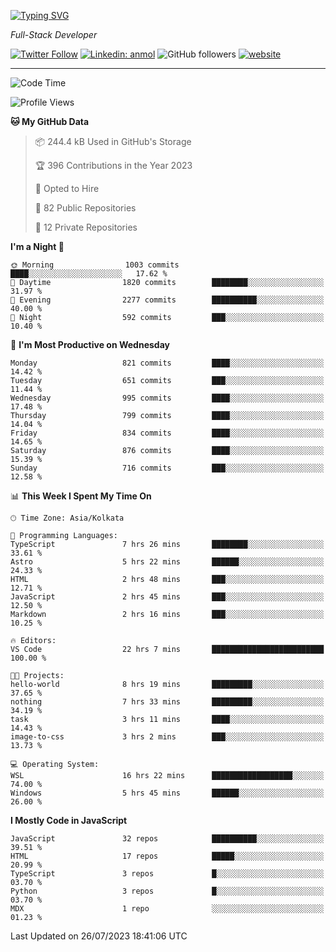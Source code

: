 [![Typing SVG](https://readme-typing-svg.herokuapp.com?lines=HI%2C+I'm+Tonal;I'm+a+Full+Stack+Developer)](https://git.io/typing-svg)

<p><em>Full-Stack Developer</em></p>

[![Twitter Follow](https://img.shields.io/twitter/follow/tonalmathew?style=flat)](https://twitter.com/intent/follow?screen_name=tonalmathew)
[![Linkedin: anmol](https://img.shields.io/badge/tonal-mathew?style=flat-square&logo=Linkedin&logoColor=white&link=https://www.linkedin.com/in/tonal-mathew/)](https://www.linkedin.com/in/tonal-mathew/)
![GitHub followers](https://img.shields.io/github/followers/tonalmathew?label=Follow&style=social)
[![website](https://img.shields.io/badge/Website-46a2f1.svg?&style=flat-square&logo=Google-Chrome&logoColor=white&link=http://tonalmathew.github.io/)](http://tonalmathew.github.io/)

---
<!--START_SECTION:waka-->
![Code Time](http://img.shields.io/badge/Code%20Time-1%2C105%20hrs%2040%20mins-blue)

![Profile Views](http://img.shields.io/badge/Profile%20Views-0-blue)

**🐱 My GitHub Data** 

> 📦 244.4 kB Used in GitHub's Storage 
 > 
> 🏆 396 Contributions in the Year 2023
 > 
> 💼 Opted to Hire
 > 
> 📜 82 Public Repositories 
 > 
> 🔑 12 Private Repositories 
 > 
**I'm a Night 🦉** 

```text
🌞 Morning                1003 commits        ████░░░░░░░░░░░░░░░░░░░░░   17.62 % 
🌆 Daytime                1820 commits        ████████░░░░░░░░░░░░░░░░░   31.97 % 
🌃 Evening                2277 commits        ██████████░░░░░░░░░░░░░░░   40.00 % 
🌙 Night                  592 commits         ███░░░░░░░░░░░░░░░░░░░░░░   10.40 % 
```
📅 **I'm Most Productive on Wednesday** 

```text
Monday                   821 commits         ████░░░░░░░░░░░░░░░░░░░░░   14.42 % 
Tuesday                  651 commits         ███░░░░░░░░░░░░░░░░░░░░░░   11.44 % 
Wednesday                995 commits         ████░░░░░░░░░░░░░░░░░░░░░   17.48 % 
Thursday                 799 commits         ████░░░░░░░░░░░░░░░░░░░░░   14.04 % 
Friday                   834 commits         ████░░░░░░░░░░░░░░░░░░░░░   14.65 % 
Saturday                 876 commits         ████░░░░░░░░░░░░░░░░░░░░░   15.39 % 
Sunday                   716 commits         ███░░░░░░░░░░░░░░░░░░░░░░   12.58 % 
```


📊 **This Week I Spent My Time On** 

```text
🕑︎ Time Zone: Asia/Kolkata

💬 Programming Languages: 
TypeScript               7 hrs 26 mins       ████████░░░░░░░░░░░░░░░░░   33.61 % 
Astro                    5 hrs 22 mins       ██████░░░░░░░░░░░░░░░░░░░   24.33 % 
HTML                     2 hrs 48 mins       ███░░░░░░░░░░░░░░░░░░░░░░   12.71 % 
JavaScript               2 hrs 45 mins       ███░░░░░░░░░░░░░░░░░░░░░░   12.50 % 
Markdown                 2 hrs 16 mins       ███░░░░░░░░░░░░░░░░░░░░░░   10.25 % 

🔥 Editors: 
VS Code                  22 hrs 7 mins       █████████████████████████   100.00 % 

🐱‍💻 Projects: 
hello-world              8 hrs 19 mins       █████████░░░░░░░░░░░░░░░░   37.65 % 
nothing                  7 hrs 33 mins       █████████░░░░░░░░░░░░░░░░   34.19 % 
task                     3 hrs 11 mins       ████░░░░░░░░░░░░░░░░░░░░░   14.43 % 
image-to-css             3 hrs 2 mins        ███░░░░░░░░░░░░░░░░░░░░░░   13.73 % 

💻 Operating System: 
WSL                      16 hrs 22 mins      ██████████████████░░░░░░░   74.00 % 
Windows                  5 hrs 45 mins       ██████░░░░░░░░░░░░░░░░░░░   26.00 % 
```

**I Mostly Code in JavaScript** 

```text
JavaScript               32 repos            ██████████░░░░░░░░░░░░░░░   39.51 % 
HTML                     17 repos            █████░░░░░░░░░░░░░░░░░░░░   20.99 % 
TypeScript               3 repos             █░░░░░░░░░░░░░░░░░░░░░░░░   03.70 % 
Python                   3 repos             █░░░░░░░░░░░░░░░░░░░░░░░░   03.70 % 
MDX                      1 repo              ░░░░░░░░░░░░░░░░░░░░░░░░░   01.23 % 
```




 Last Updated on 26/07/2023 18:41:06 UTC
<!--END_SECTION:waka-->
